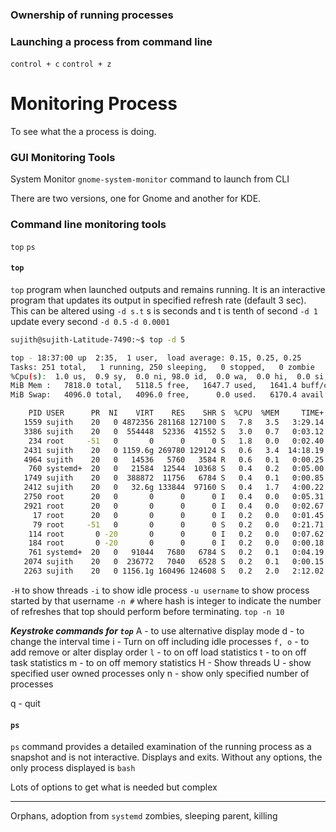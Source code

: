
### Ownership of running processes

### Launching a process from command line

`control + c`
`control + z` 


# Monitoring Process

To see what the a process is doing.

### GUI Monitoring Tools
System Monitor
`gnome-system-monitor` command to launch from CLI

There are two versions, one for Gnome and another for KDE.


### Command line monitoring tools

`top` `ps`

#### `top`
`top` program when launched outputs and remains running. It is an interactive program that updates its output in specified refresh rate (default 3 sec).
This can be altered using `-d s.t`  s is seconds and t is tenth of second
`-d 1` update every second 
`-d 0.5` `-d 0.0001`

```bash
sujith@sujith-Latitude-7490:~$ top -d 5

top - 18:37:00 up  2:35,  1 user,  load average: 0.15, 0.25, 0.25
Tasks: 251 total,   1 running, 250 sleeping,   0 stopped,   0 zombie
%Cpu(s):  1.0 us,  0.9 sy,  0.0 ni, 98.0 id,  0.0 wa,  0.0 hi,  0.0 si,  0.0 st 
MiB Mem :   7818.0 total,   5118.5 free,   1647.7 used,   1641.4 buff/cache     
MiB Swap:   4096.0 total,   4096.0 free,      0.0 used.   6170.4 avail Mem 

    PID USER      PR  NI    VIRT    RES    SHR S  %CPU  %MEM     TIME+ COMMAND  
   1559 sujith    20   0 4872356 281168 127100 S   7.8   3.5   3:29.14 gnome-s+ 
   3386 sujith    20   0  554448  52336  41552 S   3.0   0.7   0:03.12 gnome-t+ 
    234 root     -51   0       0      0      0 S   1.8   0.0   0:02.40 irq/51-+ 
   2431 sujith    20   0 1159.6g 269780 129124 S   0.6   3.4  14:18.19 obsidian 
   4964 sujith    20   0   14536   5760   3584 R   0.6   0.1   0:00.25 top      
    760 systemd+  20   0   21584  12544  10368 S   0.4   0.2   0:05.00 systemd+ 
   1749 sujith    20   0  388872  11756   6784 S   0.4   0.1   0:00.85 ibus-da+ 
   2412 sujith    20   0   32.6g 133844  97160 S   0.4   1.7   4:00.22 obsidian 
   2750 root      20   0       0      0      0 I   0.4   0.0   0:05.31 kworker+ 
   2921 root      20   0       0      0      0 I   0.4   0.0   0:02.67 kworker+ 
     17 root      20   0       0      0      0 I   0.2   0.0   0:01.45 rcu_pre+ 
     79 root     -51   0       0      0      0 S   0.2   0.0   0:21.71 irq/9-a+ 
    114 root       0 -20       0      0      0 I   0.2   0.0   0:07.62 kworker+ 
    184 root       0 -20       0      0      0 I   0.2   0.0   0:00.18 kworker+ 
    761 systemd+  20   0   91044   7680   6784 S   0.2   0.1   0:04.19 systemd+ 
   2074 sujith    20   0  236772   7040   6528 S   0.2   0.1   0:00.15 ibus-en+ 
   2263 sujith    20   0 1156.1g 160496 124608 S   0.2   2.0   2:12.02 obsidian 
```

`-H` to show threads
`-i` to show idle process 
`-u username` to show process started by that username
`-n #` where hash is integer to indicate the number of refreshes that top should perform before terminating. `top -n 10`

***Keystroke commands for `top`***
A - to use alternative display mode
d - to change the interval time
i - Turn on off including idle processes
`f, o` - to add remove or alter display order
`l` - to on off load statistics
t - to on off task statistics
m - to on off memory statistics
H - Show threads
U - show specified user owned processes only
n - show only specified number of processes

q - quit


#### `ps`
`ps` command provides a detailed examination of the running process as a snapshot and is not interactive. Displays and exits.
Without any options, the only process displayed is `bash`

Lots of options to get what is needed but complex
___


Orphans, adoption from `systemd`
zombies, sleeping parent, killing